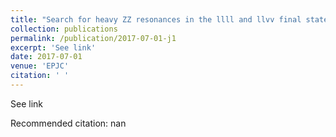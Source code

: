 ```yaml
---
title: "Search for heavy ZZ resonances in the llll and llvv final state using proton-proton collisions at sqrt(s) = 13 TeV with the ATLAS detector"
collection: publications
permalink: /publication/2017-07-01-j1
excerpt: 'See link'
date: 2017-07-01
venue: 'EPJC'
citation: ' '
---
```

See link

Recommended citation: nan